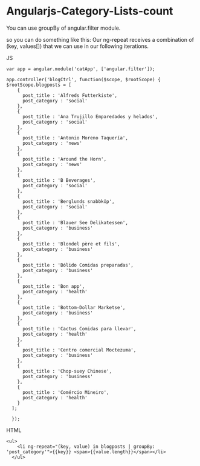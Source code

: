 # Angularjs-Category-Lists-count

You can use groupBy of angular.filter module.

so you can do something like this: Our ng-repeat receives a combination of (key, values[]) that we can use in our following iterations.

JS

    var app = angular.module('catApp', ['angular.filter']);

    app.controller('blogCtrl', function($scope, $rootScope) {
    $rootScope.blogposts = [
        {
          post_title : 'Alfreds Futterkiste',
          post_category : 'social'
        },
        {
          post_title : 'Ana Trujillo Emparedados y helados',
          post_category : 'social'
        },
        {
          post_title : 'Antonio Moreno Taquería',
          post_category : 'news'
        },
        {
          post_title : 'Around the Horn',
          post_category : 'news'
        },
        {
          post_title : 'B Beverages',
          post_category : 'social'
        },
        {
          post_title : 'Berglunds snabbköp',
          post_category : 'social'
        },
        {
          post_title : 'Blauer See Delikatessen',
          post_category : 'business'
        },
        {
          post_title : 'Blondel père et fils',
          post_category : 'business'
        },
        {
          post_title : 'Bólido Comidas preparadas',
          post_category : 'business'
        },
        {
          post_title : 'Bon app',
          post_category : 'health'
        },
        {
          post_title : 'Bottom-Dollar Marketse',
          post_category : 'business'
        },
        {
          post_title : 'Cactus Comidas para llevar',
          post_category : 'health'
        },
        {
          post_title : 'Centro comercial Moctezuma',
          post_category : 'business'
        },
        {
          post_title : 'Chop-suey Chinese',
          post_category : 'business'
        },
        {
          post_title : 'Comércio Mineiro',
          post_category : 'health'
        }
      ];

      });
      
HTML

    <ul>
        <li ng-repeat="(key, value) in blogposts | groupBy: 'post_category'">{{key}} <span>{{value.length}}</span></li>
      </ul>
